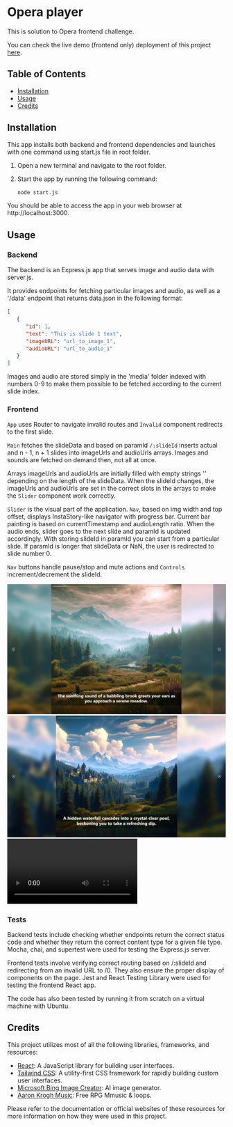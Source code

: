 # Opera player

This is solution to Opera frontend challenge.

You can check the live demo (frontend only) deployment of this project [here](https://rafalbodanka.github.io/opera-player/).

## Table of Contents

- [Installation](#installation)
- [Usage](#usage)
- [Credits](#credits)

## Installation

This app installs both backend and frontend dependencies and launches with one command using start.js file in root folder.

1. Open a new terminal and navigate to the root folder.

2. Start the app by running the following command:

   ```bash
   node start.js
   ```

You should be able to access the app in your web browser at http://localhost:3000.

## Usage

### Backend

The backend is an Express.js app that serves image and audio data with server.js.

It provides endpoints for fetching particular images and audio, as well as a '/data' endpoint that returns data.json in the following format:

```json
[
   {
      "id": 1,
      "text": "This is slide 1 text",
      "imageURL": "url_to_image_1",
      "audioURL": "url_to_audio_1"
   }
]
```

Images and audio are stored simply in the 'media' folder indexed with numbers 0-9 to make them possible to be fetched according to the current slide index.

### Frontend

`App` uses Router to navigate invalid routes and `Invalid` component redirects to the first slide.

`Main` fetches the slideData and based on paramId `/:slideId` inserts actual and n - 1, n + 1 slides into imageUrls and audioUrls arrays. Images and sounds are fetched on demand then, not all at once.

Arrays imageUrls and audioUrls are initially filled with empty strings '' depending on the length of the slideData. When the slideId changes, the imageUrls and audioUrls are set in the correct slots in the arrays to make the `Slider` component work correctly.

`Slider` is the visual part of the application. `Nav`, based on img width and top offset, displays InstaStory-like navigator with progress bar. Current bar painting is based on currentTimestamp and audioLength ratio. When the audio ends, slider goes to the next slide and paramId is updated accordingly. With storing slideId in paramId you can start from a particular slide. If paramId is longer that slideData or NaN, the user is redirected to slide number 0.

`Nav` buttons handle pause/stop and mute actions and `Controls` increment/decrement the slideId.

![Main view](./assets/main-view.png)
![Main control view](./assets/main-control-view.png)
![Use video](./assets/opera.mp4)

### Tests

Backend tests include checking whether endpoints return the correct status code and whether they return the correct content type for a given file type. Mocha, chai, and supertest were used for testing the Express.js server.

Frontend tests involve verifying correct routing based on /:slideId and redirecting from an invalid URL to /0. They also ensure the proper display of components on the page. Jest and React Testing Library were used for testing the frontend React app.

The code has also been tested by running it from scratch on a virtual machine with Ubuntu.

## Credits

This project utilizes most of all the following libraries, frameworks, and resources:

- [React](https://reactjs.org/): A JavaScript library for building user interfaces.
- [Tailwind CSS](https://tailwindcss.com/): A utility-first CSS framework for rapidly building custom user interfaces.
- [Microsoft Bing Image Creator](https://www.bing.com/create): AI image generator.
- [Aaron Krogh Music](https://soundcloud.com/aaron-anderson-11/sets/rpg-maker-music-loops): Free RPG Mmusic & loops.

Please refer to the documentation or official websites of these resources for more information on how they were used in this project.
